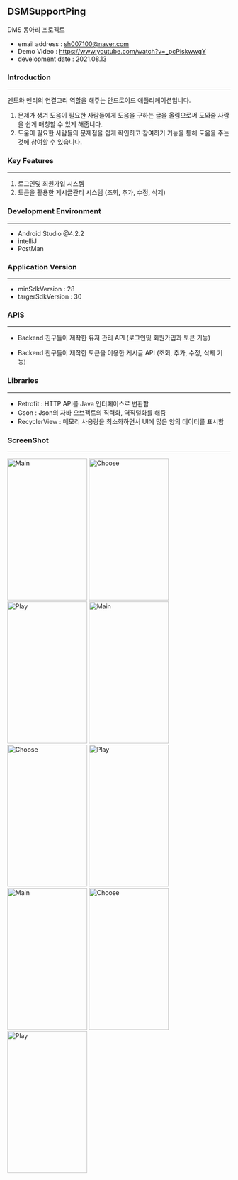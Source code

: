 ## DSMSupportPing

DMS 동아리 프로젝트

* email address : sh007100@naver.com
* Demo Video : https://www.youtube.com/watch?v=_pcPiskwwgY
* development date : 2021.08.13

  


### Introduction

---

멘토와 멘티의 연결고리 역할을 해주는 안드로이드 애플리케이션입니다.

1. 문제가 생겨 도움이 필요한 사람들에게 도움을 구하는 글을 올림으로써 도와줄 사람을 쉽게 매칭할 수 있게 해줍니다.
2. 도움이 필요한 사람들의 문제점을 쉽게 확인하고 참여하기 기능을 통해 도움을 주는 것에 참여할 수 있습니다.




### Key Features

---

1. 로그인및 회원가입 시스템
2. 토큰을 활용한 게시글관리 시스템 (조회, 추가, 수정, 삭제)





### Development Environment

---

* Android Studio @4.2.2
* intelliJ
* PostMan




### Application Version

---

* minSdkVersion : 28
* targerSdkVersion : 30




### APIS

---

* Backend 친구들이 제작한 유저 관리 API (로그인및 회원가입과 토큰 기능)

* Backend 친구들이 제작한 토큰을 이용한 게시글 API (조회, 추가, 수정, 삭제 기능)




### Libraries

---

* Retrofit : HTTP API를 Java 인터페이스로 변환함
* Gson : Json의 자바 오브젝트의 직력화, 역직렬화를 해줌
* RecyclerView : 메모리 사용량을 최소화하면서 UI에 많은 양의 데이터를 표시함




### ScreenShot

---

<img src="https://user-images.githubusercontent.com/80076029/129440104-23d10fbf-638b-439e-beaf-ad7ce89f6656.png" width="180px" height="320px" title="Main" alt="Main"></img>
<img src="https://user-images.githubusercontent.com/80076029/129440109-3c5cc86f-2b05-413d-91c4-9adf43c01619.png" width="180px" height="320px" title="Choose" alt="Choose"></img>
<img src="https://user-images.githubusercontent.com/80076029/129440110-a0b22288-041b-4efa-a48b-c8c2cc2e3a5c.png" width="180px" height="320px" title="Play" alt="Play"></img>
<img src="https://user-images.githubusercontent.com/80076029/129440113-264a54d9-4bd7-4df9-996b-d69732dc8b1e.png" width="180px" height="320px" title="Main" alt="Main"></img>
<img src="https://user-images.githubusercontent.com/80076029/129440115-45ff035f-5f30-4438-ba75-fbdd7d018302.png" width="180px" height="320px" title="Choose" alt="Choose"></img>
<img src="https://user-images.githubusercontent.com/80076029/129440116-13ecbf32-5a47-4731-9b7c-9dd92283b036.png" width="180px" height="320px" title="Play" alt="Play"></img>
<img src="https://user-images.githubusercontent.com/80076029/129440118-6733ac27-4d6e-470d-9bc9-22441bfd96a2.png" width="180px" height="320px" title="Main" alt="Main"></img>
<img src="https://user-images.githubusercontent.com/80076029/129440121-3698fa8d-7c6a-4eb5-8505-60bdfa9a418e.png" width="180px" height="320px" title="Choose" alt="Choose"></img>
<img src="https://user-images.githubusercontent.com/80076029/129440124-16983187-1b65-478a-b7a0-d8b32df084a7.png" width="180px" height="320px" title="Play" alt="Play"></img>

